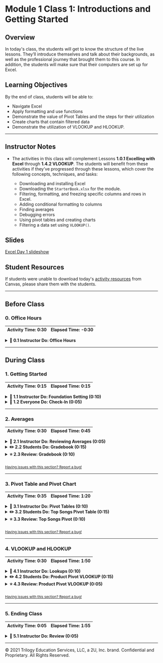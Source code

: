 # Module 1 Class 1: Introductions and Getting Started


## Overview

In today's class, the students will get to know the structure of the live lessons. They’ll introduce themselves and talk about their backgrounds, as well as the professional journey that brought them to this course. In addition, the students will make sure that their computers are set up for Excel.

## Learning Objectives

By the end of class, students will be able to:
 
* Navigate Excel
* Apply formatting and use functions 
* Demonstrate the value of Pivot Tables and the steps for their utilization
* Create charts that contain filtered data
* Demonstrate the utilization of VLOOKUP and HLOOKUP.

- - -

## Instructor Notes

* The activities in this class will complement Lessons **1.0.1 Excelling with Excel** through **1.4.2 VLOOKUP**. The students will benefit from these activities if they’ve progressed through these lessons, which cover the following concepts, techniques, and tasks: 

    * Downloading and installing Excel
    * Downloading the `StarterBook.xlsx` for the module.
    * Filtering, formatting, and freezing specific columns and rows in Excel. 
    * Adding conditional formatting to columns
    * Finding averages
    * Debugging errors
    * Using pivot tables and creating charts
    * Filtering a data set using `VLOOKUP()`.

## Slides

[Excel Day 1 slideshow](https://docs.google.com/presentation/d/1dcoTmHmK9DDlcQnzfX2FZQjVqb26DVB23x6LbsqPbuY/edit#slide=id.ga41c6b4aff_0_0)

## Student Resources

If students were unable to download today's [activity resources](https://2u-data-curriculum-team.s3.amazonaws.com/data-viz-online-lesson-plans/01-Lessons/1-1-Student-Resources.zip) from Canvas, please share them with the students.  

- - - 

## Before Class

### 0. Office Hours

| Activity Time: 0:30       |  Elapsed Time:     -0:30  |
|---------------------------|---------------------------|

<details>
  <summary><strong> 📣 0.1 Instructor Do: Office Hours</strong></summary>

* Before you begin class, hold office hours. Office hours should be driven by students. Encourage students to take full advantage of office hours by reminding them that this is their time to ask questions and get assistance from instructional staff as they learn new concepts.

* Expect that students may ask for assistance. For example: 

  * Further review on a particular subject
  * Debugging assistance
  * Help with computer issues
  * Guidance with a particular tool

</details>

- - - 

## During Class 

### 1. Getting Started

| Activity Time:       0:15 |  Elapsed Time:      0:15  |
|---------------------------|---------------------------|

<details>
  <summary><strong>📣 1.1 Instructor Do: Foundation Setting (0:10)</strong></summary>

* Welcome students to class.

* Direct students to post individual questions in Slack to be addressed by TAs and/or instructor at the end of class.

* Open the slideshow and use slides 1-10 to walk through the foundation setting with your class.

* **Big Picture:** This is an opportunity for students to zoom out and see the big picture of where they are in the program. Take a moment to mention some real world examples that show the value of what they’re learning this week.

* **Boot Camp Pointers:** Talk through some of the key logistical items that will help students stay on track. This is an opportunity to speak to what students may need when they're at this particular point of the program. 

* **This Week - Getting Started with Excel:** Talk through the key skills that students will learn this week. 

  * Let the students know that they will set the foundation of their data analysis and visualization skills, using data to tell a story, answer questions, and uncover new patterns or trends.

* **This Week's Challenge:** For this week's Challenge, let the students know that they'll be creating two charts: an “outcomes based on launch date” chart and an “outcomes based on goals” chart. For the “outcomes based on launch date” chart, the students will need to create a Pivot Table that is filtered on a specific category, and for the “outcomes based on goals” chart, they'll need to use the `COUNTIFS()` function to filter the data on multiple criteria. 

* **Career Connection:** Let students know that many of them will use the skills covered this week throughout their careers. It's important for them to know the "why." Give examples of when they may be used in work or when you’ve used those skills in your workplace.

  * For example, many companies use Excel on a day-to-day basis to do a variety of tasks, such as preparing quotes or cost studies, monitoring trends over time, analyzing financial data, and creating efficiency reports, business plans, and status reports.

  * Just a reminder that each week students receive a Career Connection in their course of work that ties to what academic content is being consumed. This Career Connection relates this week's material to a professional setting, encourages students to complete certain career services tasks, and provides technical interviewing questions, where applicable, that the student can work through.
 
  * Explore the [Career Engagement Network](https://careernetwork.2u.com/?utm_medium=Academics&utm_source=boot_camp) for more services and resources you’ll benefit from throughout your boot camp journey. 

* **How to Succeed This Week:** Remind your students that they may have moments of frustration this week as they begin the course, learn something new, and learn how to budget their time. These moments are great for deepening their knowledge. Outline some of the topics they may find tricky in this module using the slide material. Consider sharing something about your personal learning journey. It helps students recognize that everyone starts somewhere and that they are not alone.

* **Today's Objectives:** Now, outline the concepts that will be covered in today's lesson. Remind students that they can find the relevant activity files in the Getting Ready for Class page of their course content. 

</details>

<details>
  <summary><strong>🎉  1.2 Everyone Do: Check-In (0:05)</strong></summary>

* Ask the class the following questions and call on students for answers:

    * **Q:** How are you feeling about your progress so far?

    * **A:** Let them know that we are starting to build their skillset. It’s also okay to feel overwhelmed as long as you don’t give up.

    * **Q:** How comfortable do you feel with this topic? 

    * **A:** Let's do "fist to five" together. If you are not feeling confident, hold up a fist (0). If you feel very confident, hold up an open hand (5).

</details> 

- - -

### 2. Averages

| Activity Time:       0:30 |  Elapsed Time:      0:45  |
|---------------------------|---------------------------|

<details>
  <summary><strong> 📣 2.1 Instructor Do: Reviewing Averages (0:05)</strong></summary>

* In this first demonstration, open the starter file inside [01-Ins_ExcelPlayground/Solved/Excel_Playground_Starter.xlsx](Activities/01-Ins_ExcelPlayground/Solved/Excel_Playground_Starter.xlsx). The file includes a mock Grade Book.

* Acknowledge that the next demo is simple before showing them how to manipulate the data in basic ways. Specifically:

  * Show the students how to calculate the average grade for each student by using the `average` function.

  * Show the students how to copy a formula downstream in an Excel column, using both copy/paste and dragging the bottom-right corner cell.

    ![Images/01-ExcelPlayground.gif](Images/01-ExcelPlayground.gif)

  * Finally, show the students how you can pull up the Excel Formula Builder to see a GUI for accessing Excel's off-the-shelf formulas. With the GUI, you can select the appropriate formula to calculate the average, maximum, minimum, and standard deviation of grades for the respective cells.

    ![Images/01-ExcelPlayground_2.png](Images/01-ExcelPlayground_2.png)

* Send out the activity workbook [01-Ins_ExcelPlayground/Solved/Excel_Playground_Starter.xlsx](Activities/01-Ins_ExcelPlayground/Solved/Excel_Playground_Starter.xlsx) for students to refer to later.

* Ask the class the following questions and call on students for the answers:

    * **Q:** Where have we used this before?

    * **A:** We used the `average` function in Lesson 1.2.5 to get the average donations.

    * **Q:** How does this activity equip us for the Challenge?

    * **A:** We will need to calculate averages for some columns in our Kickstarter data set. 

    * **Q:** What can we do if we don't completely understand this?

    * **A:** We can refer to the lesson plan and reach out to the instructional staff.

* Answer any questions before proceeding to the student activity.

</details>

<details>
  <summary><strong> ✏️ 2.2 Students Do: Gradebook (0:15)</strong></summary>

* Next, proceed with the first student exercise. In this example, students are tasked with modifying a more complex gradebook to determine the letter grades and pass/fail status of a made-up class.

  ![Gradebook Solved](Images/GradeBook_Solved.png)

* Show the students the solution [02-Stu_GradeBook/GradeBook_Solved.xlsx](Activities/02-Stu_GradeBook/Solved/GradeBook_Solved.xlsx) that they will be working toward.

* You may open up and use slides 11-13 to accompany this activity.

* Next, go over the [instructions](Activities/02-Stu_GradeBook/README.md) with the students and check for understanding.

* Make sure the students can download and open the [instructions](Activities/02-Stu_GradeBook/README.md) and [starter Excel file](Activities/02-Stu_GradeBook/Unsolved/GradeBook_Unsolved) for this activity from the AWS link. 

* Answer any questions before breaking the students out in groups. 

* Divide students into groups of 3-5. They should work on the solution by themselves, but can reach out to others in their group for help.

* Let students know that they may be asked to share and walk through their work at the end of the activity. 

* The instructor and TAs should check in on the students after 5-7 minutes to gauge their progress. 

</details>

<details>
  <summary><strong> ⭐ 2.3 Review: Gradebook (0:10)</strong></summary>

* Once time is up, bring the students back from their groups and ask for a volunteer, or identify a group that can share their work for a walk-through. Remind them that it is perfectly okay if they didn't finish the activity.

* Review the [solution](Activities/02-Stu_GradeBook/Solved/GradeBook_Solved.xlsx) with the students. Make sure to answer whatever questions students may have.

* Key points to cover in this discussion:

  * The values in the "Pass/Fail" column are determined by a conditional that checks whether a student's "Final Grade" was greater than or equal to 60. If the statement evaluates true, then the value is "PASS." If the statement evaluates false, the value is "FAIL."

    ![Images/04-GradeBook_1.png](Images/04-GradeBook_1.png)

  * The values in the "Letter Grade" column are also determined by a conditional, although this conditional is far more complex. Whenever a statement evaluates to false in this formula, another conditional is run to check the "Final Grade." Once a statement is found to be true, a letter grade is placed into the column.

    ![Images/04-GradeBook_2.png](Images/04-GradeBook_2.png)

* Send out the solution workbook [02-Stu_GradeBook/Solved/GradeBook_Solved.xlsx](Activities/02-Stu_GradeBook/Solved/GradeBook_Solved.xlsx) for students to refer to later.

* Ask the class the following questions and call on students for the answers:

    * **Q:** Will we get the same letter grades if we omit the equal sign in the `>=` condition? Why?

    * **A:** No. The condition checks for values greater than or equal to a certain value. If you omit the equal sign, you will only assign grades that are greater than a certain value.  

    * **Q:** What can we do if we don't completely understand this?

    * **A:** Practice changing the number grades and omit the equal sign in the `>=` condition. 

* Answer any questions before proceeding to the next activity.

</details>

<sub>[Having issues with this section? Report a bug!](https://bit.ly/2UiNlLe)</sub>

- - -

### 3. Pivot Table and Pivot Chart

| Activity Time:       0:35 |  Elapsed Time:      1:20  |
|---------------------------|---------------------------|


<details>
  <summary><strong> 📣 3.1 Instructor Do: Pivot Tables (0:10)</strong></summary>

* You may open up and use slides 14-18 to accompany the beginning of this next activity. Otherwise, cover the following talking points:

  * Explain that another powerful tool in the Excel arsenal is the **Pivot Table**, which allows users to extract summary data from large, detailed, and consistent data sets.

  * Explain that pivot tables summarize data using functions like `SUM`, `COUNT`, and `AVERAGE` on subsets of the data. These subsets can be as general or as specific as we like.

  * Caution students that pivot tables are not designed for deeper analysis, they are designed to provide at-a-glance summary metrics.

* Open up [03-Ins_PivotTables/PivotTables.xlsx](Activities/03-Ins_PivotTables/Solved/PivotTables.xlsx) for this activity.

  * In order to create a Pivot Table, simply select "Pivot Table" within the "Insert" tab, then hit "OK" in the new window that pops up.

  * There will now be a menu where users can pick and choose what columns from the original sheet they would like to place into their Pivot Table.

  * Place "Product" into "Rows," and a column consisting of all products will appear on the screen with all duplicate data points placed together.

  * Users can also group rows into subcategories to allow for more specific/generalized tables by adding more fields into the "Rows" section.

    ![MultiRows](Images/MultiRows.png)

  * Place "Profit" into "Values," and a new column will appear containing the sum of the "Profit" column from the original spreadsheet as it relates to the "Product" column. In other words, all "Apple" values are added together, all "Banana" values are added together, etc.

  * Users can change what kind of data they would like to analyze within a Pivot Table by clicking on any of the fields placed within the "Values" section and selecting "Field Value Settings" from the drop-down menu. This allows users to look at maximums, minimums, averages, and much more.

    ![ValueSettings](Images/ValueSettings.png)

  * Place "Country" into "Filters," and a new field listed as "Country" will appear above the Pivot Table. By clicking on this field and selecting a value from the menu that appears, users can filter data based upon what sales took place in a particular country.

    ![Images/07-PivotTables.png](Images/07-PivotTables.png)

* Users can also sort tables by selecting any single cell, then right-clicking. Within the pop-up menu that appears, select sort, then choose the desired sorting method.

* Send out the activity workbook [03-Ins_PivotTables/PivotTables.xlsx](Activities/03-Ins_PivotTables/Solved/PivotTables.xlsx) for students to refer to later.

* Ask the class the following questions and call on students for the answers:

    * **Q:** Where have we used this before?

    * **A:** We created Pivot Tables in Lesson 1.3.1.

    * **Q:** How does this activity equip us for the Challenge?

    * **A:** We will need to create a Pivot Table in Deliverable 1 of the Challenge. 

    * **Q:** What can we do if we don't completely understand this?

    * **A:** We can refer to the curriculum material and reach out to the instructional staff.

* Answer any questions before proceeding to the student activity.


</details>

<details>
  <summary><strong> ✏️ 3.2 Students Do: Top Songs Pivot Table (0:15)</strong></summary>

* Pivot Tables are exceptionally helpful when dealing with data sets that are large in scale but contain enough similarities between data points to find commonalities.

* You may open up and use slides 19-21 to accompany this next activity.

* For this activity, students will be taking a 5000-row spreadsheet containing data on the top 5000 songs from 1901 onward. The students will use Pivot Tables to uncover which artists have the most songs in the top 5000, what the songs are, and what year they were released.

  ![Images/08-TopPivot.png](Images/08-TopPivot.png)

* Show the students the [solution](Activities/04-Stu_TopSongsPivot/Solved/Top5000Songs_Solved.xlsx) that they will be working toward.

* Next, go over the [instructions](Activities/04-Stu_TopSongsPivot/README.md) with the students and check for understanding.

* Make sure the students can download and open the [instructions](Activities/04-Stu_TopSongsPivot/README.md) and [starter Excel file](Activities/04-Stu_TopSongsPivot/Unsolved/Top5000Songs_Unsolved.xlsx) or this activity from the AWS link. 

* Answer any questions before breaking the students out in groups. 

* Divide students into groups of 3-5. They should work on the solution by themselves, but can reach out to others in their group for help.

* Let students know that they may be asked to share and walk through their work at the end of the activity. 

* The instructor and TAs should check in on the students after 5 to 7 minutes to gauge their progress.


</details>

<details>
  <summary><strong> ⭐ 3.3 Review: Top Songs Pivot (0:10)</strong></summary>

* Once time is up, bring the students back from their groups and ask for a volunteer or identify a group that can share their work for a walk-through. Remind them that it is perfectly OK if they didn't finish the activity.

* Review the [solution](Activities/04-Stu_TopSongsPivot/Solved/Top5000Songs_Solved.xlsx) with the students. Make sure to answer whatever questions students may have.

* Key points to hit upon while discussing this activity:

  * The "Rows" for the Pivot Table are "artist" as the main category and "name" as the subcategory, so all songs are stored under their artist's name.

  * To determine how many songs an artist has in the original chart, place "artist" into the "Values" section, then count how many times their name appears. The sum of "final_score" is self-explanatory.

  * To sort the chart based on an artist's overall score, click on the "Sum of Final_Score" column within the Pivot Table and select "Sort From Largest to Smallest."

    ![Top5000Songs](Images/Top5000SongsPivot.png)

* Send out the solution workbook [04-Stu_TopSongsPivot/Solved/Top5000Songs_Solved.xlsx](Activities/04-Stu_TopSongsPivot/Solved/Top5000Songs_Solved.xlsx) for students to refer to later.

* Ask the class the following questions and call on students for the answers:

    * **Q:** How do you sort from smallest to largest in the Pivot Table we created?

    * **A:** We select "Sort From Smallest to Largest."

    * **Q:** What can we do if we don't completely understand Pivot Tables?

    * **A:** Review Lesson 1.3.1 and consult the instructional staff. 

* Answer any questions before proceeding to the next activity.

</details>

<sub>[Having issues with this section? Report a bug!](https://bit.ly/2IuM3u9)</sub>

- - -

### 4. VLOOKUP and HLOOKUP 

| Activity Time:       0:30 |  Elapsed Time:      1:50 |
|---------------------------|---------------------------|

<details>
  <summary><strong> 📣 4.1 Instructor Do: Lookups (0:10)</strong></summary>

* You may open up and use slides 22-27 to accompany this activity. Otherwise cover the following talking points:

* When working with large workbooks that contain multiple tables, it sometimes becomes very challenging to find specific values. This is why lookups were created—to give Excel users a way to search through ranges and create references automatically.

* Lookup formulas work by:

  * Selecting a range of data to browse through (generally a table)

  * Selecting a value from within that range

  * Selecting what corresponding information is desired

  * Grabbing the result

* Open up [05-Ins_Lookups/Lookups.xlsx](Activities/05-Ins_Lookups/Solved/Lookups.xlsx), and show students how column B is using a function called `VLOOKUP()` to collect values from the table to the right based on the values in "ID."

  * `VLOOKUP()` takes in four values: a lookup value, the range of a table, the index number for a column within that range, and the match parameter.

  * Make sure students understand that when `VLOOKUP()` searches for a value, it is only looking for matches within the left-most column of the range they have selected.

  * Since the formula listed specifies 3 as the column index, it will grab the value stored within the third column of the second table. As such, it is grabbing the value stored within the "Product" column.

    ![Images/09-VLookups_1.png](Images/09-VLookups_1.png)

  * The match parameter indicates either an Exact Match (`FALSE`) or an Approximate Match (`TRUE`).

* `HLOOKUP()` is almost identical to `VLOOKUP()` but with one major exception. `HLOOKUP()` searches through ranges horizontally instead of vertically. As such, this formula searches through rows instead of columns.

* Send out the activity workbook [05-Ins_Lookups/Lookups.xlsx](Activities/05-Ins_Lookups/Solved/Lookups.xlsx) for students to refer to later.

* Ask the class the following questions and call on students for the answers:

    * **Q:** Where have we used this before?

    * **A:** We used the `VLOOKUP()` function to search for titles and average donations in Lesson 1.4.2.

    * **Q:** How does this activity equip us for the Challenge?

    * **A:** Although the `VLOOKUP()` function is not needed in the Challenge, knowing how to use this function builds our Excel skill set and provides another method to filter the data set.

    * **Q:** What can we do if we don't completely understand this?

    * **A:** We can refer to the lesson plan and reach out to the instructional staff.

* Answer any questions before proceeding to the student activity.

</details>

<details>
  <summary><strong>✏️ 4.2 Students Do: Product Pivot VLOOKUP (0:15)</strong></summary>

* Next, proceed with the student exercise. In this exercise, a small company that sells electronics and electronic media has asked the class to create a table that visualizes the cost of their recent orders. Using lookups, create a Pivot Table that serves this purpose.

  ![Images/09-ProductLookups_1.png](Images/09-ProductLookups_1.png)

* Show the students the [solution](Activities/06-Stu_ProductPivot/Solved/ProductionPivot_Solved.xlsx) that they will be working toward.

* You may open up and use slides 28-29 to accompany this next activity.

* Go over the [instructions](Activities/06-Stu_ProductPivot/README.md) with the students and check for understanding.

* Make sure the students can download and open the [instructions](Activities/06-Stu_ProductPivot/README.md) and [starter Excel file](Activities/06-Stu_ProductPivot/Unsolved/ProductionPivot_Unsolved.xlsx) for this activity from the AWS link.  

* Answer any questions before breaking the students out in groups. 

* Divide students into groups of 3-5. They should work on the solution by themselves, but can reach out to others in their group for help.

* Let students know that they may be asked to share and walk through their work at the end of the activity. 

</details>

<details>
  <summary><strong> ⭐ 4.3 Review: Product Pivot VLOOKUP (0:05)</strong></summary>

* Once time is up, bring the students back from their groups and ask for a volunteer, or identify a group that can share their work for a walk-through. Remind them that it is perfectly OK if they didn't finish the activity.

* Review the [solution](Activities/06-Stu_ProductPivot/Solved/ProductionPivot_Solved.xlsx) for this activity with the class. Be sure to answer whatever questions students may have.

* Key points to cover during this discussion:

  * The `VLOOKUP()` within column D of the "Orders" sheet searches for a matching "Product ID" within the first table of the "Product List" sheet and then grabs the "Price" from within.

    ![Images/09-ProductLookups_2.png](Images/09-ProductLookups_2.png)

  * The `VLOOKUP()` within column E of the "Orders" sheet searches for a matching "Shipping Priority" within the second table of the "Product List" sheet and then grabs the "Price" from within.

    ![Images/09-ProductionPivot_Shipping](Images/09-ProductionPivot_Shipping.png)

  * The Pivot Table is made with a primary row of "Order Number," a secondary row of "Product ID," a primary value of "Sum of Price," and a secondary value of "Sum of Shipping Price."

    ![Images/09-ProductLookups_3.png](Images/09-ProductLookups_3.png)

* Send out the solution workbook [06-Stu_ProductPivot/Solved/ProductionPivot_Solved.xlsx](Activities/06-Stu_ProductPivot/Solved/ProductionPivot_Solved.xlsx) for students to refer to later.

* Ask the class the following questions and call on students for the answers:

    * **Q:** What can we do if we don't completely understand this?

    * **A:** We can refer to the lesson plan and do the Skill Drill at the end of the page in Lesson 1.4.2, and we can reach out to the instructional staff. 

* Answer any questions before ending class. 


</details>

<sub>[Having issues with this section? Report a bug!](https://bit.ly/35iUYaS)</sub>

- - -

### 5. Ending Class 

| Activity Time:       0:05 |  Elapsed Time:      1:55  |
|---------------------------|---------------------------|

<details>
  <summary><strong>📣  5.1 Instructor Do: Review (0:05)</strong></summary>

* Before ending class, review the skills that were covered today and mention where in the module these skills are introduced. 
  * Calculating averages was covered in **Lesson 1.2.5**.
  * Creating pivot tables was covered in **Lesson 1.3.1**.
  * Using the `VLOOKUP()` function was covered in **Lesson 1.4.2**.

* Answer any questions the students may have.

* Finally, encourage your class to begin the Challenge as soon as possible, if they have not already begun, and to use the Learning Assistants channel and pre-scheduled Office Hours with their instructional team for help as they progress through their work. If they feel like they need context to understand documentation or instructions throughout the week, this is where they can get it. 

</details>

---

© 2021 Trilogy Education Services, LLC, a 2U, Inc. brand.  Confidential and Proprietary.  All Rights Reserved.

